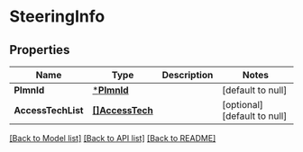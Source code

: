 # SteeringInfo

## Properties
Name | Type | Description | Notes
------------ | ------------- | ------------- | -------------
**PlmnId** | [***PlmnId**](PlmnId.md) |  | [default to null]
**AccessTechList** | [**[]AccessTech**](AccessTech.md) |  | [optional] [default to null]

[[Back to Model list]](../README.md#documentation-for-models) [[Back to API list]](../README.md#documentation-for-api-endpoints) [[Back to README]](../README.md)

